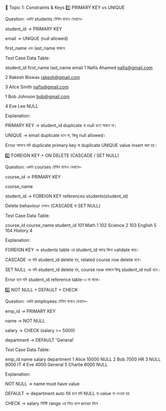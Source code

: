 🔹 Topic 1: Constraints & Keys
1️⃣ PRIMARY KEY vs UNIQUE

Question:
একটা students টেবিল বানাও যেখানে–

student_id → PRIMARY KEY

email → UNIQUE (null allowed)

first_name এবং last_name থাকবে

Test Case Data Table:

student_id	first_name	last_name	email
1	Nafis	Ahamed	nafis@gmail.com

2	Rakesh	Biswas	rakesh@gmail.com

3	Alice	Smith	nafis@gmail.com

1	Bob	Johnson	bob@gmail.com

4	Eve	Lee	NULL

Explanation:

PRIMARY KEY → student_id duplicate বা null হতে পারবে না।

UNIQUE → email duplicate হবে না, কিন্তু null allowed।

Error আসবে যদি duplicate primary key বা duplicate UNIQUE value insert করা হয়।

2️⃣ FOREIGN KEY + ON DELETE (CASCADE / SET NULL)

Question:
একটা courses টেবিল বানাও যেখানে–

course_id → PRIMARY KEY

course_name

student_id → FOREIGN KEY references students(student_id)

Delete behaviour দেখাও (CASCADE বা SET NULL)

Test Case Data Table:

course_id	course_name	student_id
101	Math	1
102	Science	2
103	English	5
104	History	4

Explanation:

FOREIGN KEY → students table এর student_id আছে কিনা validate করে।

CASCADE → যদি student_id delete হয়, related course row delete হবে।

SET NULL → যদি student_id delete হয়, course row থাকবে কিন্তু student_id null হবে।

Error হবে যদি student_id reference table-এ না থাকে।

3️⃣ NOT NULL + DEFAULT + CHECK

Question:
একটা employees টেবিল বানাও যেখানে–

emp_id → PRIMARY KEY

name → NOT NULL

salary → CHECK (salary >= 5000)

department → DEFAULT 'General'

Test Case Data Table:

emp_id	name	salary	department
1	Alice	10000	NULL
2	Bob	7000	HR
3	NULL	9000	IT
4	Eve	4000	General
5	Charlie	6000	NULL

Explanation:

NOT NULL → name must have value

DEFAULT → department auto fill হবে যদি NULL বা value না দেওয়া হয়

CHECK → salary নির্দিষ্ট range এর নিচে হলে error দিবে